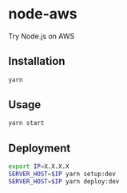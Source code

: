 # node-aws

Try Node.js on AWS

## Installation

```sh
yarn
```

## Usage

```sh
yarn start
```

## Deployment

```sh
export IP=X.X.X.X
SERVER_HOST=$IP yarn setup:dev
SERVER_HOST=$IP yarn deploy:dev
```
